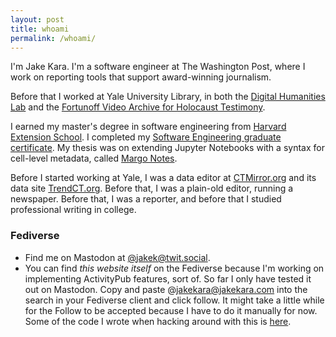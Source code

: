 ```yaml
---
layout: post
title: whoami
permalink: /whoami/
---
```


I'm Jake Kara. I'm a software engineer at The Washington Post, where
I work on reporting tools that support award-winning journalism.

Before that I worked at Yale University Library, in both the [Digital Humanities Lab](https://dhlab.yale.edu) and the [Fortunoff Video Archive for Holocaust Testimony](https://fortunoff.library.yale.edu/).

I earned my master's degree in software engineering from [Harvard Extension School](https://www.extension.harvard.edu). I completed my [Software Engineering graduate certificate](https://www.extension.harvard.edu/academics/professional-graduate-certificates/software-engineering-certificate). My thesis was on extending Jupyter Notebooks with a syntax for cell-level metadata, called [Margo Notes](http://jakekara.com/projects/margo).

Before I started working at Yale, I was a data editor at [CTMirror.org](//ctmirror.org) and its data site [TrendCT.org](//trendct.org). Before that, I was a plain-old editor, running a newspaper. Before that, I was a reporter, and before that I studied professional writing in college.

### Fediverse

* Find me on Mastodon at <a rel="me" href="https://twit.social/@jakek">@jakek@twit.social</a>.
* You can find *this website itself* on the Fediverse because I'm working on implementing ActivityPub features, sort of. So far I only have tested it out on Mastodon. Copy and paste @jakekara@jakekara.com into the search in your Fediverse client and click follow. It might take a little while for the Follow to be accepted because I have to do it manually for now. Some of the code I wrote when hacking around 
with this is [here](https://github.com/jakekara/activitypunk).